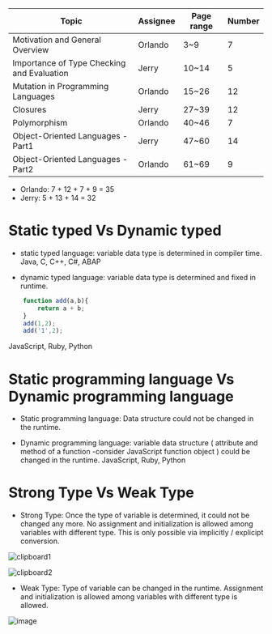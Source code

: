 
Topic     | Assignee|Page range|Number
-------- | ---  | --- | --- 
Motivation and General Overview| Orlando | 3~9 | 7
Importance of Type Checking and Evaluation | Jerry | 10~14 | 5
Mutation in Programming Languages | Orlando | 15~26| 12
Closures | Jerry | 27~39 | 12
Polymorphism | Orlando | 40~46 | 7
Object-Oriented Languages - Part1 | Jerry | 47~60 | 14
Object-Oriented Languages - Part2 | Orlando | 61~69 | 9

* Orlando: 7 + 12 + 7 + 9 = 35
* Jerry: 5 + 13 + 14 = 32 

# Static typed Vs Dynamic typed

* static typed language: variable data type is determined in compiler time.
Java, C, C++, C#, ABAP

* dynamic typed language: variable data type is determined and fixed in runtime.
```JavaScript
	function add(a,b){
		return a + b;
	}
	add(1,2);
	add('1',2);
```
JavaScript, Ruby, Python

# Static programming language Vs Dynamic programming language
* Static programming language: Data structure could not be changed in the runtime.

* Dynamic programming language: variable data structure ( attribute and method of a function -consider JavaScript function object ) could be changed in the runtime. 
JavaScript, Ruby, Python

# Strong Type Vs Weak Type

* Strong Type: Once the type of variable is determined, it could not be changed any more. No assignment and initialization is allowed among variables with different type. This is only possible via implicitly / explicipt conversion. 

![clipboard1](https://cloud.githubusercontent.com/assets/5669954/23824112/be05946c-06ab-11e7-9833-d82755d55244.png)

![clipboard2](https://cloud.githubusercontent.com/assets/5669954/23824111/bddc06ba-06ab-11e7-844e-5b7aed948b57.png)


* Weak Type: Type of variable can be changed in the runtime. Assignment and initialization is allowed among variables with different type is allowed. 

![image](https://cloud.githubusercontent.com/assets/5669954/23824144/21345b86-06ac-11e7-9b0b-410a25b3015b.png)







